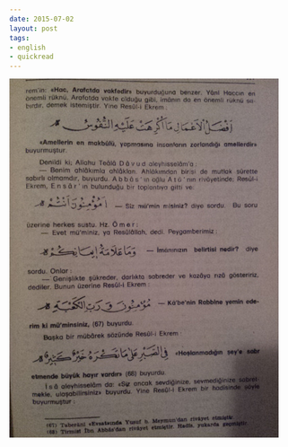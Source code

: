 ```yaml
---
date: 2015-07-02
layout: post
tags:
- english
- quickread
---
```


![](/images/tumblr_nqu3ysgnu51u3gx2to1_500.jpg)
